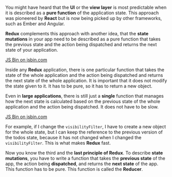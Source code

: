 You might have heard that the **UI** or the **view layer** is most predictable when it is described as a **pure function** of the application state. This approach was pioneered by **React** but is now being picked up by other frameworks, such as Ember and Angular.

**Redux** complements this approach with another idea, that the **state mutations** in your app need to be described as a pure function that takes the previous state and the action being dispatched and returns the next state of your application.

<a class="jsbin-embed" href="https://jsbin.com/sagaci/embed?js,console,output">JS Bin on jsbin.com</a><script src="https://static.jsbin.com/js/embed.min.js?3.35.12"></script>

Inside any **Redux** application, there is one particular function that takes the state of the whole application and the action being dispatched and returns the next state of the whole application. It is important that it does not modify the state given to it. It has to be pure, so it has to return a new object.

Even in **large applications**, there is still just a **single** function that manages how the next state is calculated based on the previous state of the whole application and the action being dispatched. It does not have to be slow.

<a class="jsbin-embed" href="https://jsbin.com/qulupa/5/edit?html,js,output">JS Bin on jsbin.com</a><script src="https://static.jsbin.com/js/embed.min.js?3.35.12"></script>

For example, if I change the `visibilityFilter`, I have to create a new object for the whole state, but I can keep the reference to the previous version of the todos state, because it has not changed when I changed the `visibilityFilter`. This is what makes **Redux** fast.

Now you know the third and the **last principle of Redux**. To describe **state mutations**, you have to write a function that takes the **previous state** of the app, the action being **dispatched**, and returns the **next state** of the app. This function has to be pure. This function is called the **Reducer**.
